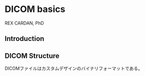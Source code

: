 # DICOM basics

REX CARDAN, PhD

## Introduction

## DICOM Structure

DICOMファイルはカスタムデザインのバイナリフォーマットである。